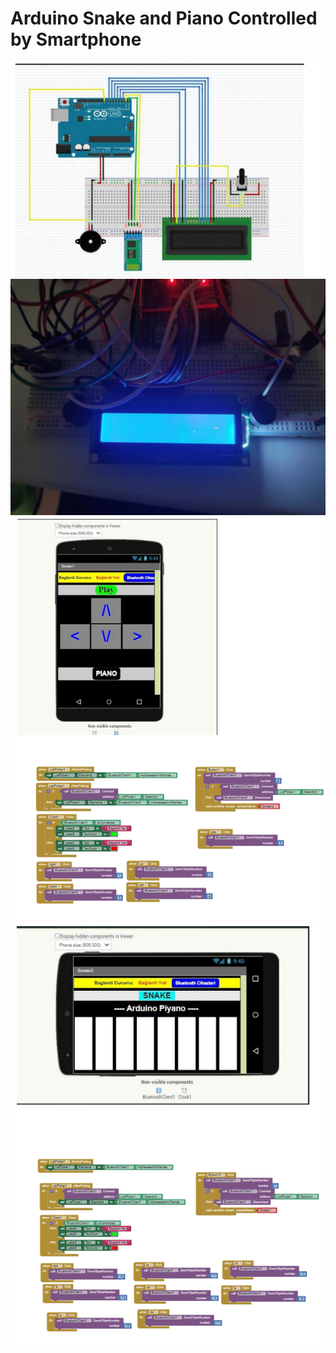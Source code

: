 # Arduino Snake and Piano Controlled by Smartphone
![alt text](https://github.com/seymensemih/Arduino-Snake-and-Piano-Controlled-by-Smartphone/blob/main/fritzing.png?raw=true)
![alt text](https://github.com/seymensemih/Arduino-Snake-and-Piano-Controlled-by-Smartphone/blob/main/Screenshot%202023-09-02%20201801.png?raw=true)
![alt text](https://github.com/seymensemih/Arduino-Snake-and-Piano-Controlled-by-Smartphone/blob/main/ui1.png?raw=true)
![alt text](https://github.com/seymensemih/Arduino-Snake-and-Piano-Controlled-by-Smartphone/blob/main/ui2.png?raw=true)

 
